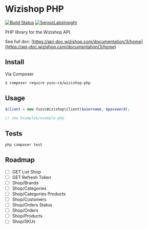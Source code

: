 # Wizishop PHP

[![Build Status](https://travis-ci.org/yuzu-co/wizishop-php.svg?branch=master)](https://travis-ci.org/yuzu-co/wizishop-php)
[![SensioLabsInsight](https://insight.sensiolabs.com/projects/abce624b-7a65-4bd8-8e2b-182b0da5c346/mini.png)](https://insight.sensiolabs.com/projects/abce624b-7a65-4bd8-8e2b-182b0da5c346)

PHP library for the Wizishop API.

See full doc: [https://api-doc.wizishop.com/documentation/3/home](https://api-doc.wizishop.com/documentation/3/home)


## Install

Via Composer

``` bash
$ composer require yuzu-co/wizishop-php
```

## Usage

``` php
$client = new Yuzu\Wizishop\Client($username, $password);

// see Examples/example.php 
```

## Tests

```php
php composer test
```

## Roadmap

- [ ] GET List Shop
- [ ] GET Refresh Token
- [ ] Shop/Brands
- [ ] Shop/Categories
- [ ] Shop/Categories Products
- [ ] Shop/Customers
- [ ] Shop/Orders Status
- [ ] Shop/Orders
- [ ] Shop/Products
- [ ] Shop/SKUs